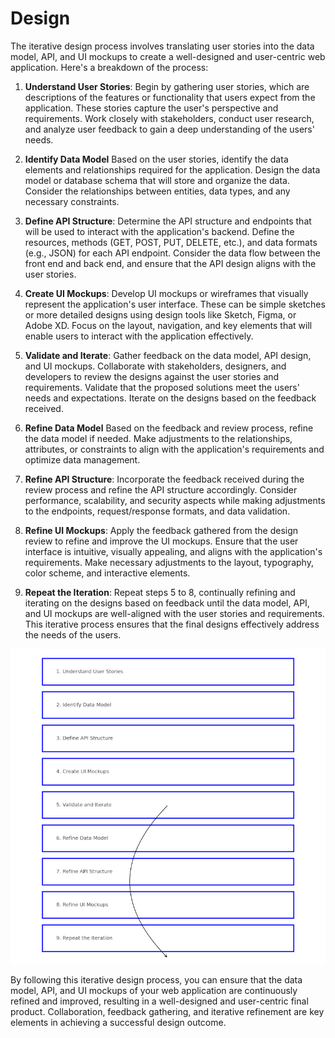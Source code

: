 # Design

The iterative design process involves translating user stories into the data model, API, and UI mockups to create a well-designed and user-centric web application. Here's a breakdown of the process:

1. **Understand User Stories**: Begin by gathering user stories, which are descriptions of the features or functionality that users expect from the application. These stories capture the user's perspective and requirements. Work closely with stakeholders, conduct user research, and analyze user feedback to gain a deep understanding of the users' needs.

2. **Identify Data Model** Based on the user stories, identify the data elements and relationships required for the application. Design the data model or database schema that will store and organize the data. Consider the relationships between entities, data types, and any necessary constraints.

3. **Define API Structure**: Determine the API structure and endpoints that will be used to interact with the application's backend. Define the resources, methods (GET, POST, PUT, DELETE, etc.), and data formats (e.g., JSON) for each API endpoint. Consider the data flow between the front end and back end, and ensure that the API design aligns with the user stories.

4. **Create UI Mockups**: Develop UI mockups or wireframes that visually represent the application's user interface. These can be simple sketches or more detailed designs using design tools like Sketch, Figma, or Adobe XD. Focus on the layout, navigation, and key elements that will enable users to interact with the application effectively.

5. **Validate and Iterate**: Gather feedback on the data model, API design, and UI mockups. Collaborate with stakeholders, designers, and developers to review the designs against the user stories and requirements. Validate that the proposed solutions meet the users' needs and expectations. Iterate on the designs based on the feedback received.

6. **Refine Data Model** Based on the feedback and review process, refine the data model if needed. Make adjustments to the relationships, attributes, or constraints to align with the application's requirements and optimize data management.

7. **Refine API Structure**: Incorporate the feedback received during the review process and refine the API structure accordingly. Consider performance, scalability, and security aspects while making adjustments to the endpoints, request/response formats, and data validation.

8. **Refine UI Mockups**: Apply the feedback gathered from the design review to refine and improve the UI mockups. Ensure that the user interface is intuitive, visually appealing, and aligns with the application's requirements. Make necessary adjustments to the layout, typography, color scheme, and interactive elements.

9. **Repeat the Iteration**: Repeat steps 5 to 8, continually refining and iterating on the designs based on feedback until the data model, API, and UI mockups are well-aligned with the user stories and requirements. This iterative process ensures that the final designs effectively address the needs of the users.

![Iterative design process](./design.png)

By following this iterative design process, you can ensure that the data model, API, and UI mockups of your web application are continuously refined and improved, resulting in a well-designed and user-centric final product. Collaboration, feedback gathering, and iterative refinement are key elements in achieving a successful design outcome.
